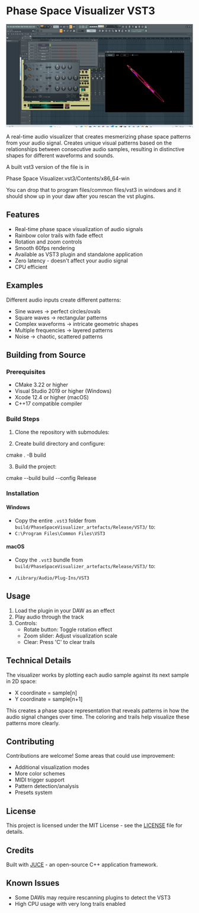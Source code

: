 # Phase Space Visualizer VST3

![VST Plugin](https://raw.githubusercontent.com/anttiluode/PhaseSpaceVisualizerVST/main/vst.png)


A real-time audio visualizer that creates mesmerizing phase space patterns from your audio signal. Creates unique visual patterns based on the relationships between consecutive audio samples, resulting in distinctive shapes for different waveforms and sounds.

A built vst3 version of the file is in 

Phase Space Visualizer.vst3/Contents/x86_64-win

You can drop that to program files/common files/vst3 in windows and it should show up in your daw after you rescan the vst plugins. 

## Features

- Real-time phase space visualization of audio signals
- Rainbow color trails with fade effect
- Rotation and zoom controls
- Smooth 60fps rendering
- Available as VST3 plugin and standalone application
- Zero latency - doesn't affect your audio signal
- CPU efficient

## Examples

Different audio inputs create different patterns:
- Sine waves → perfect circles/ovals
- Square waves → rectangular patterns
- Complex waveforms → intricate geometric shapes
- Multiple frequencies → layered patterns
- Noise → chaotic, scattered patterns

## Building from Source

### Prerequisites

- CMake 3.22 or higher
- Visual Studio 2019 or higher (Windows)
- Xcode 12.4 or higher (macOS)
- C++17 compatible compiler

### Build Steps

1. Clone the repository with submodules:

2. Create build directory and configure:

cmake . -B build

3. Build the project:

cmake --build build --config Release

### Installation

#### Windows

- Copy the entire `.vst3` folder from `build/PhaseSpaceVisualizer_artefacts/Release/VST3/` to:
 - `C:\Program Files\Common Files\VST3`

#### macOS
- Copy the `.vst3` bundle from `build/PhaseSpaceVisualizer_artefacts/Release/VST3/` to:

- `/Library/Audio/Plug-Ins/VST3`

## Usage

1. Load the plugin in your DAW as an effect
2. Play audio through the track
3. Controls:
   - Rotate button: Toggle rotation effect
   - Zoom slider: Adjust visualization scale
   - Clear: Press 'C' to clear trails
   
## Technical Details

The visualizer works by plotting each audio sample against its next sample in 2D space:
- X coordinate = sample[n]
- Y coordinate = sample[n+1]

This creates a phase space representation that reveals patterns in how the audio signal changes over time. The coloring and trails help visualize these patterns more clearly.

## Contributing

Contributions are welcome! Some areas that could use improvement:

- Additional visualization modes
- More color schemes
- MIDI trigger support
- Pattern detection/analysis
- Presets system

## License

This project is licensed under the MIT License - see the [LICENSE](LICENSE) file for details.

## Credits

Built with [JUCE](https://github.com/juce-framework/JUCE) - an open-source C++ application framework.

## Known Issues

- Some DAWs may require rescanning plugins to detect the VST3
- High CPU usage with very long trails enabled

